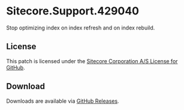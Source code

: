 # Sitecore.Support.429040
Stop optimizing index on index refresh and on index rebuild.

## License  
This patch is licensed under the [Sitecore Corporation A/S License for GitHub](https://github.com/sitecoresupport/Sitecore.Support.429040/blob/master/LICENSE).  

## Download  
Downloads are available via [GitHub Releases](https://github.com/sitecoresupport/Sitecore.Support.429040/releases).  
